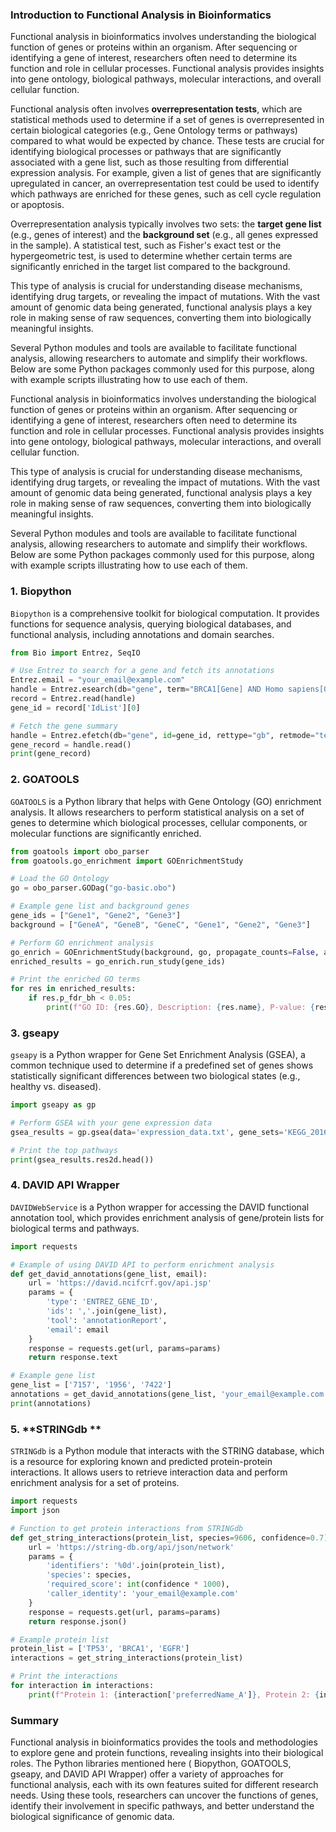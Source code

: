 ### Introduction to Functional Analysis in Bioinformatics

Functional analysis in bioinformatics involves understanding the biological function of genes or proteins within an organism. After sequencing or identifying a gene of interest, researchers often need to determine its function and role in cellular processes. Functional analysis provides insights into gene ontology, biological pathways, molecular interactions, and overall cellular function.

Functional analysis often involves **overrepresentation tests**, which are statistical methods used to determine if a set of genes is overrepresented in certain biological categories (e.g., Gene Ontology terms or pathways) compared to what would be expected by chance. These tests are crucial for identifying biological processes or pathways that are significantly associated with a gene list, such as those resulting from differential expression analysis. For example, given a list of genes that are significantly upregulated in cancer, an overrepresentation test could be used to identify which pathways are enriched for these genes, such as cell cycle regulation or apoptosis.

Overrepresentation analysis typically involves two sets: the **target gene list** (e.g., genes of interest) and the **background set** (e.g., all genes expressed in the sample). A statistical test, such as Fisher's exact test or the hypergeometric test, is used to determine whether certain terms are significantly enriched in the target list compared to the background.

This type of analysis is crucial for understanding disease mechanisms, identifying drug targets, or revealing the impact of mutations. With the vast amount of genomic data being generated, functional analysis plays a key role in making sense of raw sequences, converting them into biologically meaningful insights.

Several Python modules and tools are available to facilitate functional analysis, allowing researchers to automate and simplify their workflows. Below are some Python packages commonly used for this purpose, along with example scripts illustrating how to use each of them.

Functional analysis in bioinformatics involves understanding the biological function of genes or proteins within an organism. After sequencing or identifying a gene of interest, researchers often need to determine its function and role in cellular processes. Functional analysis provides insights into gene ontology, biological pathways, molecular interactions, and overall cellular function.

This type of analysis is crucial for understanding disease mechanisms, identifying drug targets, or revealing the impact of mutations. With the vast amount of genomic data being generated, functional analysis plays a key role in making sense of raw sequences, converting them into biologically meaningful insights.

Several Python modules and tools are available to facilitate functional analysis, allowing researchers to automate and simplify their workflows. Below are some Python packages commonly used for this purpose, along with example scripts illustrating how to use each of them.

### 1. **Biopython**

`Biopython` is a comprehensive toolkit for biological computation. It provides functions for sequence analysis, querying biological databases, and functional analysis, including annotations and domain searches.

```python
from Bio import Entrez, SeqIO

# Use Entrez to search for a gene and fetch its annotations
Entrez.email = "your_email@example.com"
handle = Entrez.esearch(db="gene", term="BRCA1[Gene] AND Homo sapiens[Organism]")
record = Entrez.read(handle)
gene_id = record['IdList'][0]

# Fetch the gene summary
handle = Entrez.efetch(db="gene", id=gene_id, rettype="gb", retmode="text")
gene_record = handle.read()
print(gene_record)
```

### 2. **GOATOOLS**

`GOATOOLS` is a Python library that helps with Gene Ontology (GO) enrichment analysis. It allows researchers to perform statistical analysis on a set of genes to determine which biological processes, cellular components, or molecular functions are significantly enriched.

```python
from goatools import obo_parser
from goatools.go_enrichment import GOEnrichmentStudy

# Load the GO Ontology
go = obo_parser.GODag("go-basic.obo")

# Example gene list and background genes
gene_ids = ["Gene1", "Gene2", "Gene3"]
background = ["GeneA", "GeneB", "GeneC", "Gene1", "Gene2", "Gene3"]

# Perform GO enrichment analysis
go_enrich = GOEnrichmentStudy(background, go, propagate_counts=False, alpha=0.05, methods=['fdr_bh'])
enriched_results = go_enrich.run_study(gene_ids)

# Print the enriched GO terms
for res in enriched_results:
    if res.p_fdr_bh < 0.05:
        print(f"GO ID: {res.GO}, Description: {res.name}, P-value: {res.p_fdr_bh}")
```

### 3. **gseapy**

`gseapy` is a Python wrapper for Gene Set Enrichment Analysis (GSEA), a common technique used to determine if a predefined set of genes shows statistically significant differences between two biological states (e.g., healthy vs. diseased).

```python
import gseapy as gp

# Perform GSEA with your gene expression data
gsea_results = gp.gsea(data='expression_data.txt', gene_sets='KEGG_2016', cls='class_labels.cls', outdir='gsea_output')

# Print the top pathways
print(gsea_results.res2d.head())
```

### 4. **DAVID API Wrapper**

`DAVIDWebService` is a Python wrapper for accessing the DAVID functional annotation tool, which provides enrichment analysis of gene/protein lists for biological terms and pathways.

```python
import requests

# Example of using DAVID API to perform enrichment analysis
def get_david_annotations(gene_list, email):
    url = 'https://david.ncifcrf.gov/api.jsp'
    params = {
        'type': 'ENTREZ_GENE_ID',
        'ids': ','.join(gene_list),
        'tool': 'annotationReport',
        'email': email
    }
    response = requests.get(url, params=params)
    return response.text

# Example gene list
gene_list = ['7157', '1956', '7422']
annotations = get_david_annotations(gene_list, 'your_email@example.com')
print(annotations)
```

### 5. **STRINGdb **

`STRINGdb` is a Python module that interacts with the STRING database, which is a resource for exploring known and predicted protein-protein interactions. It allows users to retrieve interaction data and perform enrichment analysis for a set of proteins.

```python
import requests
import json

# Function to get protein interactions from STRINGdb
def get_string_interactions(protein_list, species=9606, confidence=0.7):
    url = 'https://string-db.org/api/json/network'
    params = {
        'identifiers': '%0d'.join(protein_list),
        'species': species,
        'required_score': int(confidence * 1000),
        'caller_identity': 'your_email@example.com'
    }
    response = requests.get(url, params=params)
    return response.json()

# Example protein list
protein_list = ['TP53', 'BRCA1', 'EGFR']
interactions = get_string_interactions(protein_list)

# Print the interactions
for interaction in interactions:
    print(f"Protein 1: {interaction['preferredName_A']}, Protein 2: {interaction['preferredName_B']}, Score: {interaction['score']}")
```

### Summary

Functional analysis in bioinformatics provides the tools and methodologies to explore gene and protein functions, revealing insights into their biological roles. The Python libraries mentioned here (
Biopython, GOATOOLS, gseapy, and DAVID API Wrapper) offer a variety of approaches for functional analysis, each with its own features suited for different research needs. Using these tools, researchers can uncover the functions of genes, identify their involvement in specific pathways, and better understand the biological significance of genomic data.



